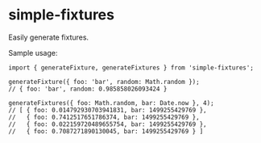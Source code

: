 simple-fixtures
===============

Easily generate fixtures.

Sample usage:

```
import { generateFixture, generateFixtures } from 'simple-fixtures';

generateFixture({ foo: 'bar', random: Math.random });
// { foo: 'bar', random: 0.985858026093424 }

generateFixtures({ foo: Math.random, bar: Date.now }, 4);
// [ { foo: 0.014792930703941831, bar: 1499255429769 },
//   { foo: 0.7412517651786374, bar: 1499255429769 },
//   { foo: 0.022159720489655754, bar: 1499255429769 },
//   { foo: 0.7087271890130045, bar: 1499255429769 } ]
```
